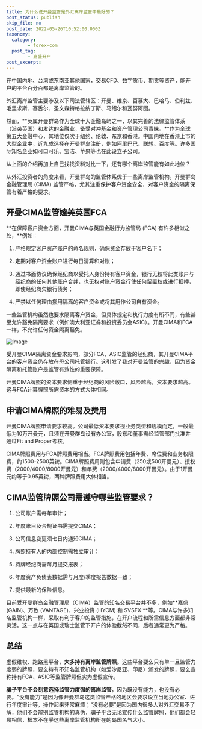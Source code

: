 ```yaml
---
title: 为什么说开曼监管是外汇离岸监管中最好的？
post_status: publish
skip_file: no
post_date: 2022-05-26T10:52:00.000Z
taxonomy:
  category:
        - forex-com
  post_tag:
        - 嘉盛开户
post_excerpt: 
---
```

在中国内地、台湾或东南亚其他国家，交易CFD、数字货币、期货等资产，能开户的平台百分百都是离岸监管的。

外汇离岸监管主要涉及以下司法管辖区：开曼、维京、百慕大、巴哈马、伯利兹、毛里求斯、塞舌尔、圣文森特格拉纳丁斯、马绍尔和瓦努阿图。

然而，**英属开曼群岛作为全球十大金融岛屿之一，以其完善的法律监管体系（沿袭英国）和发达的金融业，备受对冲基金和资产管理公司青睐。**作为全球第五大金融中心，其地位仅次于纽约、伦敦、东京和香港。中国内地在香港上市的大型企业中，近九成选择在开曼群岛注册，例如阿里巴巴、联想、百度等。许多国际知名企业如可口可乐、宝洁、苹果等也在此设立子公司。

从上面的介绍再加上自己找找资料对比一下，还有哪个离岸监管能有如此地位？

从外汇投资者的角度来看，开曼群岛的监管体系优于一些离岸监管机构。开曼群岛金融管理局 (CIMA) 监管严格，尤其注重保护客户资金安全，对客户资金的隔离保管有着严格的要求。

## 开曼CIMA监管媲美英国FCA

**在保障客户资金方面，开曼CIMA与英国金融行为监管局 (FCA) 有许多相似之处，**例如：

1. 严格规定客户资产账户的命名规则，确保资金存放于客户名下；

1. 定期对客户资金账户进行每日清算和对账；

1. 通过书面协议确保经纪商以受托人身份持有客户资金，银行无权将此类账户与经纪商的任何其他账户合并，也无权对账户资金行使任何留置权或进行扣押，即使经纪商欠银行债务；

1. 严禁以任何理由挪用隔离的客户资金或将其用作公司自有资金。

一些监管机构虽然也要求隔离客户资金，但具体规定和执行力度有所不同，有些甚至允许豁免隔离要求（例如澳大利亚证券和投资委员会ASIC）。开曼CIMA和FCA一样，不允许任何资金隔离豁免。

![Image](https://prod-files-secure.s3.us-west-2.amazonaws.com/39ed1227-6d7d-4570-be36-9ccd4a2c4241/bd849744-3fcb-4a37-8312-357962c8f065/image.png?X-Amz-Algorithm=AWS4-HMAC-SHA256&X-Amz-Content-Sha256=UNSIGNED-PAYLOAD&X-Amz-Credential=ASIAZI2LB4666YWMBBCQ%2F20250602%2Fus-west-2%2Fs3%2Faws4_request&X-Amz-Date=20250602T041351Z&X-Amz-Expires=3600&X-Amz-Security-Token=IQoJb3JpZ2luX2VjEBwaCXVzLXdlc3QtMiJIMEYCIQDkoN2iz1X9thstbHGwvru%2FUxhwigozWFEdikgYerf1XwIhAJYouyUMnyN08tVi8vSKMLB3rBIsPAkg8uUYf7A3lP%2FJKogECOX%2F%2F%2F%2F%2F%2F%2F%2F%2F%2FwEQABoMNjM3NDIzMTgzODA1IgxNBrUDmUzLb2QUo7Eq3AMSF%2BVSL7XtepyzEw%2FuxkgjHafCQhPWCmmiRAEFKzQdvsYfk5ImJyZDXUm2BKLePCM2%2FS9Cng6d3dZB0fAU8lh%2Fm87eW3AIlfbw7vfrAO9VSwT8mmRQWEKMO74aZ1shpBKeZ32h3Z2tYEi%2BSGnNVX1MpP49ycfd0PeFStGfyrn0u1xMNZSDXM%2FJDIOWPhZh3d3D69oFRm9OJtJHZp3iRk1aRvUn32h5a7Eav9qaN2twLE9cya9ZUKpHnzLlloP9BChdr6JQv73RKBBzIAwwzjvixfpaN1aWxVbvLKRRigZUxSLY1dYQI08jPOM9w%2Bz9PILKIcHBvlE2Ao1SUgWDKRy3YcfFxhTewccFxxlupQGd%2FVeyjyk%2F1E4oAcJtbN35yOmxwcjNSxzEH9fXPt%2BkHWKSLMOJ5bhmziuvVwPYWLCuqbGlmxnbXFxHu1AJvv%2FejUvwXrISmc3jTQYOuB1R%2B9ZpWnFSY7beYhbEtLpjxQ0dISrnWCZ1bpCeWXRC%2BUFBBKAEGZxV8eaeeex4Lq9P0ONsbDQeowvGYMb3LUO9817e6EDqUh2sqZ38e4bCO2E1AickHdNtqvbuI3KrHvcKGuPTmVr0agWBf2RJNGEewdajLPz6rSiY26Cn9FPwGTCjvfTBBjqkAeUokjXY4SRc%2FSJjprTFox30ztOupmyFZshCI6YJzEvzHSorVUbSi8mFOtqiGpoImu1HyDxh62yoZsD6AErS%2FQy1bdkQ1ubfqaB3JxmUg%2BHqfGHNg9Oje1dP4U9m3Z5CS5dnIxU7w86e%2Bex7oYWii7w0smG1zCaiQkzBEvowNGdmHjQxDdIh2NdUBcV3NCoHWWSBvyh7ivlNIiSQNpDMz%2FqhBuTT&X-Amz-Signature=567c778633916f89c7c033c5af1f855eb1e5d65f41e984dbc3663d68169453cf&X-Amz-SignedHeaders=host&x-id=GetObject)

受开曼CIMA隔离资金要求影响，部分FCA、ASIC监管的经纪商，其开曼CIMA平台的客户资金仍存放在母公司托管银行。这引发了我对开曼监管的兴趣，因为资金隔离和托管账户是监管有效性的重要保障。

开曼CIMA牌照的资本要求侧重于经纪商的风险敞口，风险越高，资本要求越高。这与FCA计算牌照所需资本的方式大体相同。

## **申请CIMA牌照的难易及费用**

开曼CIMA牌照申请要求较高。公司最低资本要求视业务类型和规模而定，一般最低为10万开曼元，且须在开曼群岛设有办公室，股东和董事需经监管部门批准并通过Fit and Proper考核。

CIMA牌照费用与FCA牌照费用相当。FCA牌照费用包括年费、席位费和业务权限费，约1500-2500英镑。CIMA牌照费用则包含申请费（250或500开曼元）、授权费（2000/4000/8000开曼元）和年费（2000/4000/8000开曼元）。由于1开曼元约等于0.95英镑，两种牌照费用大体相当。

## CIMA监管牌照公司需遵守哪些监管要求？

1. 公司账户需每年审计；

1. 年度账目及合规证书需提交CIMA；

1. 公司信息变更须七日内通知CIMA；

1. 牌照持有人的内部控制需独立审计；

1. 持牌经纪商需每月提交报表；

1. 年度资产负债表数据需与月度/季度报告数据一致；

1. 提供最新的保险信息。

目前受开曼群岛金融管理局（CIMA）监管的知名交易平台并不多，例如**嘉盛 (GAIN)、万致 (VANTAGE)、兴业投资 (HYCM) 和 SVSFX **等。CIMA与许多知名监管机构一样，采取有利于客户的监管措施，在开户流程和所需信息方面都非常灵活。这一点与在英国或瑞士监管下开户的体验截然不同，后者通常更为严格。

## 总结

虚假维权、跑路黑平台，**大多持有离岸监管牌照**。这些平台要么只有单一且监管力度弱的牌照，要么持有不知名监管机构（如爱沙尼亚、印尼）颁发的牌照，要么宣称持有FCA、ASIC等监管牌照但实为虚假宣传。

**骗子平台不会刻意选择监管力度强的离岸监管**，因为既没有能力，也没有必要。“没有能力”是因为像开曼群岛这类监管严格的地区会要求设立当地办公室、进行年度审计等，操作起来非常麻烦；“没有必要”是因为国内很多人对外汇交易不了解，他们不会辨别监管机构的真伪，骗子平台无论宣传什么监管牌照，他们都会轻易相信，根本不在乎这些离岸监管机构所在的岛国名气大小。
